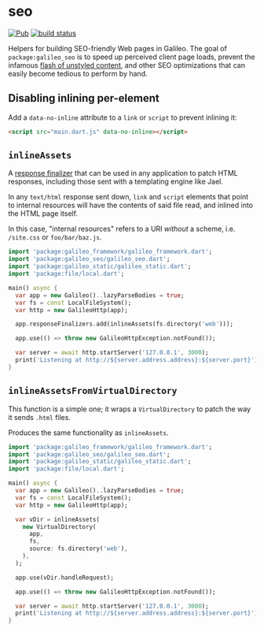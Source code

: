 # seo
[![Pub](https://img.shields.io/pub/v/galileo_seo.svg)](https://pub.dartlang.org/packages/galileo_seo)
[![build status](https://travis-ci.org/galileo-dart/seo.svg?branch=master)](https://travis-ci.org/galileo-dart/seo)

Helpers for building SEO-friendly Web pages in Galileo. The goal of
`package:galileo_seo` is to speed up perceived client page loads, prevent
the infamous
[flash of unstyled content](https://en.wikipedia.org/wiki/Flash_of_unstyled_content),
and other SEO optimizations that can easily become tedious to perform by hand.

## Disabling inlining per-element
Add a `data-no-inline` attribute to a `link` or `script` to prevent inlining it:

```html
<script src="main.dart.js" data-no-inline></script>
```

## `inlineAssets`
A
[response finalizer](https://galileo-dart.gitbook.io/galileo/the-basics/request-lifecycle)
that can be used in any application to patch HTML responses, including those sent with
a templating engine like Jael.

In any `text/html` response sent down, `link` and `script` elements that point to internal resources
will have the contents of said file read, and inlined into the HTML page itself.

In this case, "internal resources" refers to a URI *without* a scheme, i.e. `/site.css` or
`foo/bar/baz.js`.

```dart
import 'package:galileo_framework/galileo_framework.dart';
import 'package:galileo_seo/galileo_seo.dart';
import 'package:galileo_static/galileo_static.dart';
import 'package:file/local.dart';

main() async {
  var app = new Galileo()..lazyParseBodies = true;
  var fs = const LocalFileSystem();
  var http = new GalileoHttp(app);

  app.responseFinalizers.add(inlineAssets(fs.directory('web')));

  app.use(() => throw new GalileoHttpException.notFound());

  var server = await http.startServer('127.0.0.1', 3000);
  print('Listening at http://${server.address.address}:${server.port}');
}
```

## `inlineAssetsFromVirtualDirectory`
This function is a simple one; it wraps a `VirtualDirectory` to patch the way it sends
`.html` files.

Produces the same functionality as `inlineAssets`.

```dart
import 'package:galileo_framework/galileo_framework.dart';
import 'package:galileo_seo/galileo_seo.dart';
import 'package:galileo_static/galileo_static.dart';
import 'package:file/local.dart';

main() async {
  var app = new Galileo()..lazyParseBodies = true;
  var fs = const LocalFileSystem();
  var http = new GalileoHttp(app);

  var vDir = inlineAssets(
    new VirtualDirectory(
      app,
      fs,
      source: fs.directory('web'),
    ),
  );

  app.use(vDir.handleRequest);

  app.use(() => throw new GalileoHttpException.notFound());

  var server = await http.startServer('127.0.0.1', 3000);
  print('Listening at http://${server.address.address}:${server.port}');
}
```
